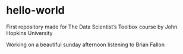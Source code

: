 # hello-world
First repository made for The Data Scientist’s Toolbox course by John Hopkins University

Working on a beautiful sunday afternoon listening to Brian Fallon
